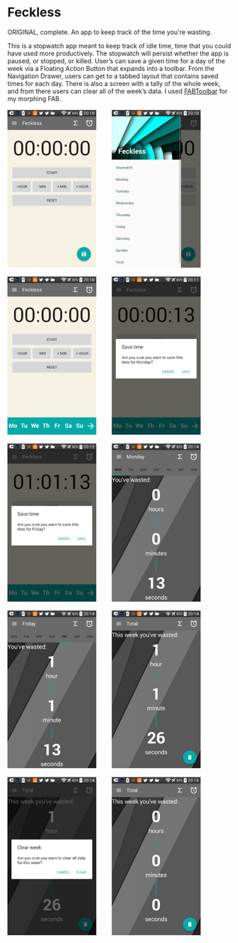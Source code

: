 # Feckless
ORIGINAL, complete. An app to keep track of the time you're wasting.


This is a stopwatch app meant to keep track of idle time, time that you could have used more productively. The stopwatch will persist whether the app is paused, or stopped, or killed. User’s can save a given time for a day of the week via a Floating Action Button that expands into a toolbar. From the Navigation Drawer, users can get to a tabbed layout that contains saved times for each day. There is also a screen with a tally of the whole week, and from there users can clear all of the week’s data. I used <a href="https://github.com/fafaldo/FABToolbar">FABToolbar</a> for my morphing FAB.
<br/>
<br/>
<img src="https://raw.githubusercontent.com/Keyes210/Feckless/master/app/screenShots/device-2016-05-19-201021.png" width="200">
&nbsp;
&nbsp;
&nbsp;
&nbsp;
<img src="https://raw.githubusercontent.com/Keyes210/Feckless/master/app/screenShots/device-2016-05-19-201040.png" width="200">
<br/>
<br/>
<img src="https://raw.githubusercontent.com/Keyes210/Feckless/master/app/screenShots/device-2016-05-19-201059.png" width="200">
&nbsp;
&nbsp;
&nbsp;
&nbsp;
<img src="https://raw.githubusercontent.com/Keyes210/Feckless/master/app/screenShots/device-2016-05-19-201148.png" width="200">
<br/>
<br/>
<img src="https://raw.githubusercontent.com/Keyes210/Feckless/master/app/screenShots/device-2016-05-19-201232.png" width="200">
&nbsp;
&nbsp;
&nbsp;
&nbsp;
<img src="https://raw.githubusercontent.com/Keyes210/Feckless/master/app/screenShots/device-2016-05-19-201406.png" width="200">
<br/>
<br/>
<img src="https://raw.githubusercontent.com/Keyes210/Feckless/master/app/screenShots/device-2016-05-19-201424.png" width="200">
&nbsp;
&nbsp;
&nbsp;
&nbsp;
<img src="https://raw.githubusercontent.com/Keyes210/Feckless/master/app/screenShots/device-2016-05-19-201439.png" width="200">
<br/>
<br/>
<img src="https://raw.githubusercontent.com/Keyes210/Feckless/master/app/screenShots/device-2016-05-19-201454.png" width="200">
&nbsp;
&nbsp;
&nbsp;
&nbsp;
<img src="https://raw.githubusercontent.com/Keyes210/Feckless/master/app/screenShots/device-2016-05-19-201503.png" width="200">
